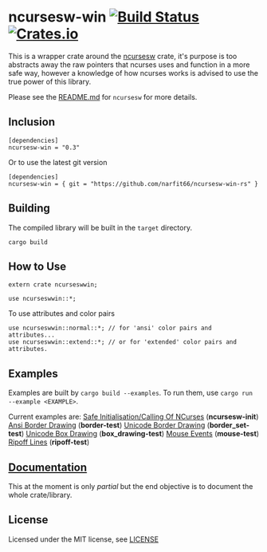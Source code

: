 ncursesw-win [![Build Status](https://travis-ci.com/narfit66/ncursesw-win-rs.svg?branch=master)](https://travis-ci.com/narfit66/ncursesw-win-rs) [![Crates.io](https://img.shields.io/crates/v/ncursesw-win.svg)](https://crates.io/crates/ncursesw-win)
============

This is a wrapper crate around the [ncursesw](https://crates.io/crates/ncursesw) crate, it's purpose is too abstracts away the raw pointers that ncurses uses and function in a more safe way, however a knowledge of how ncurses works is advised to use the true power of this library.

Please see the [README.md](https://github.com/narfit66/ncursesw-rs/blob/master/README.md) for `ncursesw` for more details.

## Inclusion

```
[dependencies]
ncursesw-win = "0.3"
```
Or to use the latest git version
```
[dependencies]
ncursesw-win = { git = "https://github.com/narfit66/ncursesw-win-rs" }
```

## Building

The compiled library will be built in the `target` directory.

```
cargo build
```

## How to Use

```
extern crate ncurseswwin;

use ncurseswwin::*;
```

To use attributes and color pairs
```
use ncurseswwin::normal::*; // for 'ansi' color pairs and attributes...
use ncurseswwin::extend::*; // or for 'extended' color pairs and attributes.
```

## Examples

Examples are built by `cargo build --examples`. To run them, use `cargo run --example <EXAMPLE>`.

Current examples are:
[Safe Initialisation/Calling Of NCurses](https://github.com/narfit66/ncursesw-win-rs/blob/master/examples/ncursesw_init-test.rs) (**ncursesw-init**)
[Ansi Border Drawing](https://github.com/narfit66/ncursesw-win-rs/blob/master/examples/border-test.rs) (**border-test**)
[Unicode Border Drawing](https://github.com/narfit66/ncursesw-win-rs/blob/master/examples/border_set-test.rs) (**border_set-test**)
[Unicode Box Drawing](https://github.com/narfit66/ncursesw-win-rs/blob/master/examples/box_drawing-test.rs) (**box_drawing-test**)
[Mouse Events](https://github.com/narfit66/ncursesw-win-rs/blob/master/examples/mouse-test.rs) (**mouse-test**)
[Ripoff Lines](https://github.com/narfit66/ncursesw-win-rs/blob/master/examples/ripoff-test.rs) (**ripoff-test**)

## [Documentation](https://narfit66.github.io/ncursesw-win-rs/ncursesw-win/index.html)

This at the moment is only *partial* but the end objective is to document the whole crate/library.

## License

Licensed under the MIT license, see [LICENSE](LICENSE)
